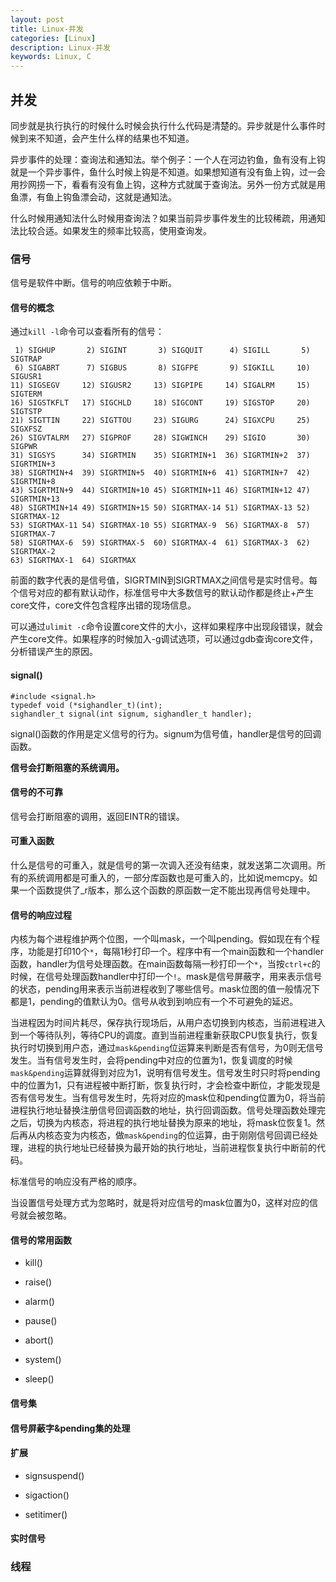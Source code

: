 ```yaml
---
layout: post
title: Linux-并发
categories: [Linux]
description: Linux-并发
keywords: Linux, C
---
```


## 并发

同步就是执行执行的时候什么时候会执行什么代码是清楚的。异步就是什么事件时候到来不知道，会产生什么样的结果也不知道。

异步事件的处理：查询法和通知法。举个例子：一个人在河边钓鱼，鱼有没有上钩就是一个异步事件，鱼什么时候上钩是不知道。如果想知道有没有鱼上钩，过一会用抄网捞一下，看看有没有鱼上钩，这种方式就属于查询法。另外一份方式就是用鱼漂，有鱼上钩鱼漂会动，这就是通知法。

什么时候用通知法什么时候用查询法？如果当前异步事件发生的比较稀疏，用通知法比较合适。如果发生的频率比较高，使用查询发。

### 信号

信号是软件中断。信号的响应依赖于中断。

#### 信号的概念

通过`kill -l`命令可以查看所有的信号：
```
 1) SIGHUP       2) SIGINT       3) SIGQUIT      4) SIGILL       5) SIGTRAP
 6) SIGABRT      7) SIGBUS       8) SIGFPE       9) SIGKILL     10) SIGUSR1
11) SIGSEGV     12) SIGUSR2     13) SIGPIPE     14) SIGALRM     15) SIGTERM
16) SIGSTKFLT   17) SIGCHLD     18) SIGCONT     19) SIGSTOP     20) SIGTSTP
21) SIGTTIN     22) SIGTTOU     23) SIGURG      24) SIGXCPU     25) SIGXFSZ
26) SIGVTALRM   27) SIGPROF     28) SIGWINCH    29) SIGIO       30) SIGPWR
31) SIGSYS      34) SIGRTMIN    35) SIGRTMIN+1  36) SIGRTMIN+2  37) SIGRTMIN+3
38) SIGRTMIN+4  39) SIGRTMIN+5  40) SIGRTMIN+6  41) SIGRTMIN+7  42) SIGRTMIN+8
43) SIGRTMIN+9  44) SIGRTMIN+10 45) SIGRTMIN+11 46) SIGRTMIN+12 47) SIGRTMIN+13
48) SIGRTMIN+14 49) SIGRTMIN+15 50) SIGRTMAX-14 51) SIGRTMAX-13 52) SIGRTMAX-12
53) SIGRTMAX-11 54) SIGRTMAX-10 55) SIGRTMAX-9  56) SIGRTMAX-8  57) SIGRTMAX-7
58) SIGRTMAX-6  59) SIGRTMAX-5  60) SIGRTMAX-4  61) SIGRTMAX-3  62) SIGRTMAX-2
63) SIGRTMAX-1  64) SIGRTMAX
```
前面的数字代表的是信号值，SIGRTMIN到SIGRTMAX之间信号是实时信号。每个信号对应的都有默认动作，标准信号中大多数信号的默认动作都是终止+产生core文件，core文件包含程序出错的现场信息。

可以通过`ulimit -c`命令设置core文件的大小，这样如果程序中出现段错误，就会产生core文件。如果程序的时候加入-g调试选项，可以通过gdb查询core文件，分析错误产生的原因。

#### signal()

```
#include <signal.h>
typedef void (*sighandler_t)(int);
sighandler_t signal(int signum, sighandler_t handler);
```

signal()函数的作用是定义信号的行为。signum为信号值，handler是信号的回调函数。

**信号会打断阻塞的系统调用。**

#### 信号的不可靠

信号会打断阻塞的调用，返回EINTR的错误。

#### 可重入函数

什么是信号的可重入，就是信号的第一次调入还没有结束，就发送第二次调用。所有的系统调用都是可重入的，一部分库函数也是可重入的，比如说memcpy。如果一个函数提供了_r版本，那么这个函数的原函数一定不能出现再信号处理中。

#### 信号的响应过程

内核为每个进程维护两个位图，一个叫mask，一个叫pending。假如现在有个程序，功能是打印10个`*`，每隔1秒打印一个。程序中有一个main函数和一个handler函数，handler为信号处理函数。在main函数每隔一秒打印一个`*`，当按`ctrl+c`的时候，在信号处理函数handler中打印一个`!`。mask是信号屏蔽字，用来表示信号的状态，pending用来表示当前进程收到了哪些信号。mask位图的值一般情况下都是1，pending的值默认为0。信号从收到到响应有一个不可避免的延迟。

当进程因为时间片耗尽，保存执行现场后，从用户态切换到内核态，当前进程进入到一个等待队列，等待CPU的调度。直到当前进程重新获取CPU恢复执行，恢复执行时切换到用户态，通过`mask&pending`位运算来判断是否有信号，为0则无信号发生。当有信号发生时，会将pending中对应的位置为1，恢复调度的时候`mask&pending`运算就得到对应为1，说明有信号发生。信号发生时只时将pending中的位置为1，只有进程被中断打断，恢复执行时，才会检查中断位，才能发现是否有信号发生。当有信号发生时，先将对应的mask位和pending位置为0，将当前进程执行地址替换注册信号回调函数的地址，执行回调函数。信号处理函数处理完之后，切换为内核态，将进程的执行地址替换为原来的地址，将mask位恢复1。然后再从内核态变为内核态，做`mask&pending`的位运算，由于刚刚信号回调已经处理，进程的执行地址已经替换为最开始的执行地址，当前进程恢复执行中断前的代码。

标准信号的响应没有严格的顺序。

当设置信号处理方式为忽略时，就是将对应信号的mask位置为0，这样对应的信号就会被忽略。

#### 信号的常用函数

- kill()

- raise()

- alarm()

- pause()

- abort()

- system()

- sleep()

#### 信号集

#### 信号屏蔽字&pending集的处理

#### 扩展

- signsuspend()

- sigaction()

- setitimer()

#### 实时信号

### 线程